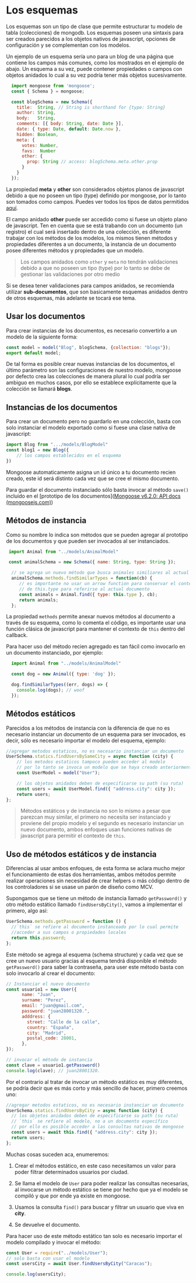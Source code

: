 # Los esquemas

Los esquemas son un tipo de clase que permite estructurar tu modelo de tabla (colecciones) de mongodb. Los esquemas poseen una sintaxis para ser creados parecidos a los objetos nativos de javascript, opciones de configuración y se complementan con los modelos.

Un ejemplo de un esquema sería uno para un blog de una página que contiene los campos más comunes, como los mostrados en el ejemplo de abajo. Un esquema a su vez, puede contener propiedades o campos con objetos anidados lo cual a su vez podría tener más objetos sucesivamente.

```javascript
  import mongoose from 'mongoose';
  const { Schema } = mongoose;

  const blogSchema = new Schema({
    title:  String, // String is shorthand for {type: String}
    author: String,
    body:   String,
    comments: [{ body: String, date: Date }],
    date: { type: Date, default: Date.now },
    hidden: Boolean,
    meta: {
      votes: Number,
      favs:  Number
      other: {
        prop: String // access: blogSchema.meta.other.prop
      }
    }
  });
```

La propiedad **meta** y **other** son considerados objetos planos de javascript debido a que no poseen un tipo (type) definido por mongoose, por lo tanto son tomados como campos. Puedes ver todos los tipos de datos permitidos [aquí](https://mongoosejs.com/docs/schematypes.html).

El campo anidado **other** puede ser accedido como si fuese un objeto plano de javascript. Ten en cuenta que se está trabando con un documento (un registro) el cual será insertado dentro de una colección, es diferente trabajar con los métodos de los modelos, los mismos tienen métodos y propiedades diferentes a un documento, la instancia de un documento posee diferentes métodos y propiedades que un modelo.

> Los campos anidados como ```other``` y ```meta``` no tendrán validaciones debido a que no poseen un tipo (type) por lo tanto se debe de gestionar las validaciones por otro medio

Si se desea tener validaciones para campos anidados, se recomienda utilizar **sub-documentos**, que son basicamente esquemas anidados dentro de otros esquemas, más adelante se tocará ese tema.

## Usar los documentos

Para crear instancias de los documentos, es necesario convertirlo a un modelo de la siguiente forma:

```js
const model = model("Blog", blogSchema, {collection: "blogs"});
export default model;
```

De tal forma es posible crear nuevas instancias de los documentos, el último parámetro son las configuraciones de nuestro modelo, mongoose por defecto crea las colecciones de manera plural lo cual podría ser ambiguo en muchos casos, por ello se establece explícitamente que la colección se llamará **blogs**.

## Instancias de los documentos

Para crear un documento pero no guardarlo en una colección, basta con solo instanciar el modelo exportado como si fuese una clase nativa de javascript:

```javascript
import Blog from ".../models/BlogModel"
const blog1 = new Blog({
    // los campos establecidos en el esquema
})
```

Mongoose automaticamente asigna un id único a tu documento recien creado, este id será distinto cada vez que se cree el mismo documento.

Para guardar el documento instanciado sólo basta invocar al método ```save()``` incluido en el [prototipo de los documentos]([Mongoose v6.2.0: API docs (mongoosejs.com)](https://mongoosejs.com/docs/api.html#schema_Schema-add))

## Métodos de instancia

Como su nombre lo indica son métodos que se pueden agregar al prototipo de los documentos y que pueden ser invocados al ser instanciados.

```javascript
 import Animal from "../models/AnimalModel"

 const animalSchema = new Schema({ name: String, type: String });

  // se agrega un nuevo método que busca animales similiares al actual
  animalSchema.methods.findSimilarTypes = function(cb) {
     // es importante no usar un arrow function para conservar el contexto
     // de this.type para referirse al actual documento
     const animals = Animal.find({ type: this.type }, cb);
     return animals;
  };
```

La propiedad `methods` permite anexar nuevos métodos al documento a través de su esquema, como lo comenta el código, es importante usar una función clásica de javascript para mantener el contexto de ``this`` dentro del callback.

Para hacer uso del método recien agregado es tan fácil como invocarlo en un documento instanciado, por ejemplo:

```javascript
  import Animal from "../models/AnimalModel"

  const dog = new Animal({ type: 'dog' });

  dog.findSimilarTypes((err, dogs) => {
    console.log(dogs); // woof
  });
```

## Métodos estáticos

Parecidos a los métodos de instancia con la diferencia de que no es necesario instanciar un documento de un esquema para ser invocados, es decir, sólo es necesario importar el modelo del esquema, ejemplo:

```javascript
//agregar metodos estaticos, no es necesario instanciar un documento
UserSchema.statics.findUsersBySameCity = async function (city) {
    // los metodos estaticos tampoco pueden acceder al modelo
    // por lo tanto se invoca un modelo que se haya creado anteriormente
    const UserModel = model("User");

    // los objetos anidados deben de especificarse su path (su ruta)
    const users = await UserModel.find({ "address.city": city });
    return users;
};
```

> Métodos estáticos y de instancia no son lo mismo a pesar que parezcan muy similar, el primero no necesita ser instanciado y proviene del propio modelo y el segundo es necesario instanciar un nuevo documento, ambos enfoques usan funciones nativas de javascript para permitir el contexto de ```this```.

## Uso de métodos estáticos y de instancia

Diferencias al usar ambos enfoques, de esta forma se aclara mucho mejor el funcionamiento de estas dos herramientas, ambos métodos permite realizar operaciones sin necesidad de crear helpers o más código dentro de los controladores si se usase un parón de diseño como MCV.

Supongamos que se tiene un método de instancia llamado ``getPassword()`` y otro método estático llamado ``findUsersByCity()``, vamos a implementar el primero, algo así:

```javascript
UserSchema.methods.getPassword = function () {
  //`this` se refiere al documento instanceado por lo cual permite
  //acceder a sus campos o propiedades locales
  return this.password;
};
```

Este método se agrega al esquema (schema structure) y cada vez que se cree un nuevo usuario gracias al esquema tendrá disponible el método `getPassword()` para saber la contraseña, para user este método basta con solo invocarlo al crear el documento:

```javascript
// Instanciar el nuevo documento
const usuario1 = new User({
      name: "Juan",
      surname: "Perez",
      email: "juan@gmail.com",
      password: "juan28001320.",
      adddress: {
        street: "Calle de la calle",
        country: "España",
        city: "Madrid",
        postal_code: 28001,
      },
});

// invocar el método de instancia
const clave = usuario1.getPassword()
console.log(clave); // juan28001320.
```

Por el contrario al tratar de invocar un método estático es muy diferentes, se podría decir que es más corto y más sencillo de hacer, primero creemos uno:

```javascript
//agregar metodos estaticos, no es necesario instanciar un documento
UserSchema.statics.findUsersByCity = async function (city) {
  // los objetos anidados deben de especificarse su path (su ruta)
  // `this` se refiere al modelo, no a un documento específico
  // por ello es posible acceder a las consultas nativas de mongoose
  const users = await this.find({ "address.city": city });
  return users;
};
```

Muchas cosas suceden aca, enumeremos:

1. Crear el métodos estático, en este caso necesitamos un valor para poder filtrar determinados usuarios por ciudad.

2. Se llama el modelo de ``User`` para poder realizar las consultas necesarias, al invocarse un método estático se tiene por hecho que ya el modelo se compiló y que por ende ya existe en mongoose.

3. Usamos la consulta ``find()`` para buscar y filtrar un usuario que viva en **city**.

4. Se devuelve el documento.

Para hacer uso de este método estático tan solo es necesario importar el modelo compilado y invocar el método:

```javascript
const User = require("../models/User");
// solo basta con usar el modelo
const usersCity = await User.findUsersByCity("Caracas");

console.log(usersCity);
```
